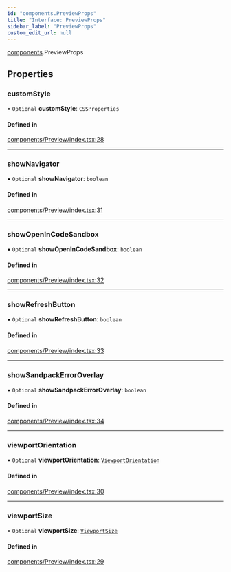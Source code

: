 ```yaml
---
id: "components.PreviewProps"
title: "Interface: PreviewProps"
sidebar_label: "PreviewProps"
custom_edit_url: null
---
```


[components](../modules/components).PreviewProps

## Properties

### customStyle

• `Optional` **customStyle**: `CSSProperties`

#### Defined in

[components/Preview/index.tsx:28](https://github.com/codesandbox/sandpack/blob/097389f/sandpack-react/src/components/Preview/index.tsx#L28)

___

### showNavigator

• `Optional` **showNavigator**: `boolean`

#### Defined in

[components/Preview/index.tsx:31](https://github.com/codesandbox/sandpack/blob/097389f/sandpack-react/src/components/Preview/index.tsx#L31)

___

### showOpenInCodeSandbox

• `Optional` **showOpenInCodeSandbox**: `boolean`

#### Defined in

[components/Preview/index.tsx:32](https://github.com/codesandbox/sandpack/blob/097389f/sandpack-react/src/components/Preview/index.tsx#L32)

___

### showRefreshButton

• `Optional` **showRefreshButton**: `boolean`

#### Defined in

[components/Preview/index.tsx:33](https://github.com/codesandbox/sandpack/blob/097389f/sandpack-react/src/components/Preview/index.tsx#L33)

___

### showSandpackErrorOverlay

• `Optional` **showSandpackErrorOverlay**: `boolean`

#### Defined in

[components/Preview/index.tsx:34](https://github.com/codesandbox/sandpack/blob/097389f/sandpack-react/src/components/Preview/index.tsx#L34)

___

### viewportOrientation

• `Optional` **viewportOrientation**: [`ViewportOrientation`](../modules/components#viewportorientation)

#### Defined in

[components/Preview/index.tsx:30](https://github.com/codesandbox/sandpack/blob/097389f/sandpack-react/src/components/Preview/index.tsx#L30)

___

### viewportSize

• `Optional` **viewportSize**: [`ViewportSize`](../modules/components#viewportsize)

#### Defined in

[components/Preview/index.tsx:29](https://github.com/codesandbox/sandpack/blob/097389f/sandpack-react/src/components/Preview/index.tsx#L29)
